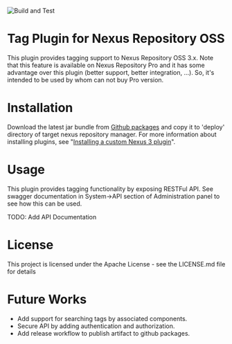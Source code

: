 ![Build and Test](https://github.com/sahabpardaz/nexus-tag-plugin/workflows/Build%20and%20Test/badge.svg)
# Tag Plugin for Nexus Repository OSS

This plugin provides tagging support to Nexus Repository OSS 3.x. Note that this feature is available on
Nexus Repository Pro and it has some advantage over this plugin (better support, better integration, ...). So, it's
intended to be used by whom can not buy Pro version.

# Installation
Download the latest jar bundle from [Github packages](https://github.com/sahabpardaz/nexus-tag-plugin/packages) and copy
it to 'deploy' directory of target nexus repository manager. For more information about installing plugins, see
"[Installing a custom Nexus 3 plugin](https://sonatype-nexus-community.github.io/nexus-development-guides/plugin-install.html)".

# Usage
This plugin provides tagging functionality by exposing RESTFul API. See swagger documentation in System->API section of 
Administration panel to see how this can be used.

TODO: Add API Documentation

# License
This project is licensed under the Apache License - see the LICENSE.md file for details

# Future Works
* Add support for searching tags by associated components.
* Secure API by adding authentication and authorization.
* Add release workflow to publish artifact to github packages.